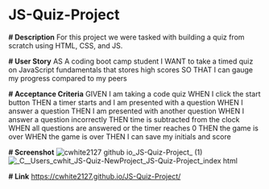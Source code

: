 # JS-Quiz-Project

**# Description** For this project we were tasked with building a quiz from scratch using HTML, CSS, and JS.

**# User Story** AS A coding boot camp student
I WANT to take a timed quiz on JavaScript fundamentals that stores high scores
SO THAT I can gauge my progress compared to my peers

**# Acceptance Criteria** GIVEN I am taking a code quiz
WHEN I click the start button
THEN a timer starts and I am presented with a question
WHEN I answer a question
THEN I am presented with another question
WHEN I answer a question incorrectly
THEN time is subtracted from the clock
WHEN all questions are answered or the timer reaches 0
THEN the game is over
WHEN the game is over
THEN I can save my initials and score

**# Screenshot**
![cwhite2127 github io_JS-Quiz-Project_ (1)](https://user-images.githubusercontent.com/123609107/219548386-4dcc6dd1-d5b3-47b7-b834-48d81001ad9c.png)
![_C__Users_cwhit_JS-Quiz-NewProject_JS-Quiz-Project_index html](https://user-images.githubusercontent.com/123609107/219548402-33cea4c0-002e-45bd-94b7-74092153d1b4.png)

**# Link** https://cwhite2127.github.io/JS-Quiz-Project/
